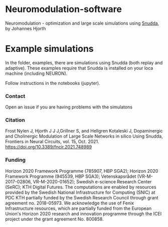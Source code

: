 # Neuromodulation-software
Neuromodulation - optimization and large scale simulations using <a href="https://github.com/Hjorthmedh/Snudda" target="_blank">Snudda</a>, by Johannes Hjorth


# Example simulations

In the folder, examples, there are simulations using Snudda (both replay and adaptive). These examples require that Snudda is installed on your loca machine (including NEURON). 

Follow instructions in the notebooks (jupyter).

### Contact

Open an issue if you are having problems with the simulatons

### Citation

Frost Nylen J, Hjorth J J J,Grillner S, and Hellgren Kotaleski J, Dopaminergic and Cholinergic Modulation of Large Scale Networks in silico Using Snudda, Frontiers in Neural Circuits, vol. 15, Oct. 2021.
https://doi.org/10.3389/fncir.2021.748989

### Funding 

Horizon 2020 Framework Programme (785907, HBP SGA2); Horizon 2020 Framework Programme (945539, HBP SGA3); Vetenskapsrådet (VR-M-2017-02806, VR-M-2020-01652); Swedish e-science Research Center (SeRC); KTH Digital Futures. The computations are enabled by resources provided by the Swedish National Infrastructure for Computing (SNIC) at PDC KTH partially funded by the Swedish Research Council through grant agreement no. 2018-05973. We acknowledge the use of Fenix Infrastructure resources, which are partially funded from the European Union's Horizon 2020 research and innovation programme through the ICEI project under the grant agreement No. 800858.
